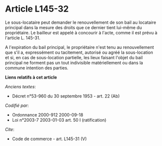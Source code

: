 # Article L145-32

Le sous-locataire peut demander le renouvellement de son bail au locataire principal dans la mesure des droits que ce dernier
tient lui-même du propriétaire. Le bailleur est appelé à concourir à l'acte, comme il est prévu à l'article L. 145-31. 

A l'expiration du bail principal, le propriétaire n'est tenu au renouvellement que s'il a, expressément ou tacitement,
autorisé ou agréé la sous-location et si, en cas de sous-location partielle, les lieux faisant l'objet du bail principal ne
forment pas un tout indivisible matériellement ou dans la commune intention des parties.

**Liens relatifs à cet article**

_Anciens textes_:

  - Décret n°53-960 du 30 septembre 1953 - art. 22 (Ab)

_Codifié par_:

  - Ordonnance 2000-912 2000-09-18
  - Loi n°2003-7 2003-01-03 art. 50 I (ratification)

_Cite_:

  - Code de commerce - art. L145-31 (V)

